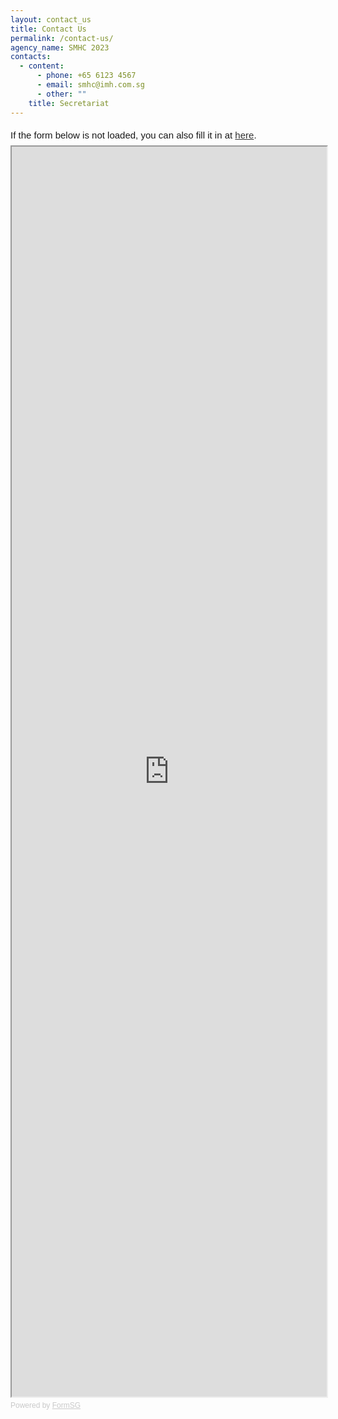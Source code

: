 ```yaml
---
layout: contact_us
title: Contact Us
permalink: /contact-us/
agency_name: SMHC 2023
contacts:
  - content:
      - phone: +65 6123 4567
      - email: smhc@imh.com.sg
      - other: ""
    title: Secretariat
---
```


<div style="font-family:Sans-Serif;font-size:15px;color:#000;opacity:0.9;padding-top:5px;padding-bottom:8px">If the form below is not loaded, you can also fill it in at <a href="https://form.gov.sg/60e3e7f6767aad0012645d4b">here</a>.</div>

<!-- Change the width and height values to suit you best -->
<iframe id="iframe" src="https://form.gov.sg/60e3e7f6767aad0012645d4b" style="width:100%;height:2000px"></iframe>

<div style="font-family:Sans-Serif;font-size:12px;color:#999;opacity:0.5;padding-top:5px">Powered by <a href="https://form.gov.sg" style="color: #999">FormSG</a></div>
